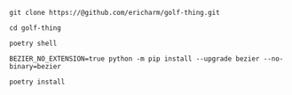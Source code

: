 `git clone https://@github.com/ericharm/golf-thing.git`

`cd golf-thing`

`poetry shell`

`BEZIER_NO_EXTENSION=true python -m pip install --upgrade bezier --no-binary=bezier`

`poetry install`
